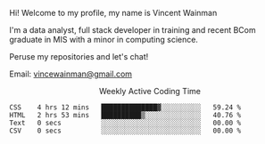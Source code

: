 Hi! Welcome to my profile, my name is Vincent Wainman

I'm a data analyst, full stack developer in training and recent BCom graduate in MIS with a minor in computing science. 

Peruse my repositories and let's chat!

Email: vincewainman@gmail.com

<p align="center"> Weekly Active Coding Time </p>
<!--START_SECTION:waka-->

```text
CSS    4 hrs 12 mins   ██████████████▓░░░░░░░░░░   59.24 %
HTML   2 hrs 53 mins   ██████████▒░░░░░░░░░░░░░░   40.76 %
Text   0 secs          ░░░░░░░░░░░░░░░░░░░░░░░░░   00.00 %
CSV    0 secs          ░░░░░░░░░░░░░░░░░░░░░░░░░   00.00 %
```

<!--END_SECTION:waka-->
